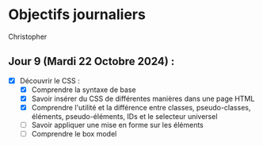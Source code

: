 # Objectifs journaliers

Christopher

## Jour 9 (Mardi 22 Octobre 2024) :

- [x] Découvrir le CSS :
  - [x] Comprendre la syntaxe de base
  - [x] Savoir insérer du CSS de différentes manières dans une page HTML
  - [x] Comprendre l'utilité et la différence entre classes, pseudo-classes, éléments, pseudo-éléments, IDs et le selecteur universel
  - [ ] Savoir appliquer une mise en forme sur les éléments
  - [ ] Comprendre le box model
